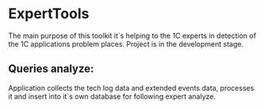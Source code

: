# ExpertTools
The main purpose of this toolkit it`s helping to the 1C experts in detection of the 1C applications problem places.
Project is in the development stage. 

<h2>Queries analyze:</h5>
Application collects the tech log data and extended events data, processes it and insert into it`s own database for following expert analyze.
